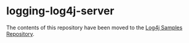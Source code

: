 # logging-log4j-server

The contents of this repository have been moved to the [Log4j Samples Repository](https://github.com/apache/logging-log4j-samples).
